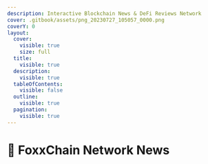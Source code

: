 ```yaml
---
description: Interactive Blockchain News & DeFi Reviews Network
cover: .gitbook/assets/png_20230727_105057_0000.png
coverY: 0
layout:
  cover:
    visible: true
    size: full
  title:
    visible: true
  description:
    visible: true
  tableOfContents:
    visible: false
  outline:
    visible: true
  pagination:
    visible: true
---
```


# 🔗 FoxxChain Network News

